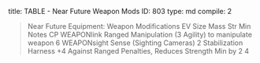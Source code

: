 title:          TABLE - Near Future Weapon Mods
ID:             803
type:           md
compile:        2



>Near Future Equipment: Weapon Modifications
EV	Size	Mass	Str Min	Notes	CP
WEAPONlink					Ranged Manipulation (3 Agility) to manipulate weapon	6
WEAPONsight					Sense (Sighting Cameras)	2
Stabilization Harness					+4 Against Ranged Penalties, Reduces Strength Min by 2	4
